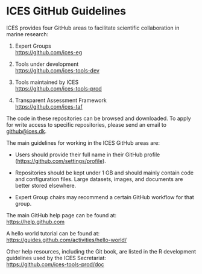 # ICES GitHub Guidelines

ICES provides four GitHub areas to facilitate scientific collaboration in marine
research:

1. Expert Groups<br>
https://github.com/ices-eg

2. Tools under development<br>
https://github.com/ices-tools-dev

3. Tools maintained by ICES<br>
https://github.com/ices-tools-prod

4. Transparent Assessment Framework<br>
https://github.com/ices-taf

The code in these repositories can be browsed and downloaded. To apply for write
access to specific repositories, please send an email to github@ices.dk.

The main guidelines for working in the ICES GitHub areas are:

- Users should provide their full name in their GitHub profile
  (https://github.com/settings/profile).

- Repositories should be kept under 1 GB and should mainly contain code and
  configuration files. Large datasets, images, and documents are better stored
  elsewhere.

- Expert Group chairs may recommend a certain GitHub workflow for that group.

The main GitHub help page can be found at:<br>
https://help.github.com

A hello world tutorial can be found at:<br>
https://guides.github.com/activities/hello-world/

Other help resources, including the Git book, are listed in the R development
guidelines used by the ICES Secretariat:<br>
https://github.com/ices-tools-prod/doc
